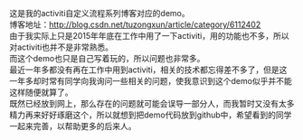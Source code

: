 这是我的activiti自定义流程系列博客对应的demo。</br>
博客地址：<http://blog.csdn.net/tuzongxun/article/category/6112402></br>
由于我实际上只是2015年年底在工作中用了一下activiti，用的功能也不多，所以对activiti也并不是非常熟悉。</br>
而这个demo也只是自己写着玩的，所以问题也非常多。</br>
最近一年多都没有再在工作中用到activiti，相关的技术都忘得差不多了，但是这一年多却时常有同学向我询问一些相关的问题，使我意识到这个demo似乎并不能这样随便就算了。</br>
既然已经放到网上，那么存在的问题就可能会误导一部分人，而我暂时又没有太多精力再来好好琢磨这个，所以就想到把demo代码放到github中，希望看到的同学一起来完善，以帮助更多的后来人。</br>